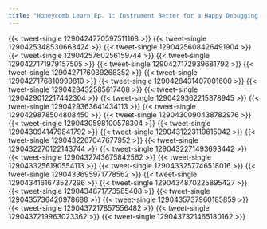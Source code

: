 ```yaml
---
title: "Honeycomb Learn Ep. 1: Instrument Better for a Happy Debugging Team"
---
```

{{< tweet-single 1290424770597511168 >}}
{{< tweet-single 1290425348530663424 >}}
{{< tweet-single 1290425608426491904 >}}
{{< tweet-single 1290425760256159744 >}}
{{< tweet-single 1290427171979157505 >}}
{{< tweet-single 1290427172939681792 >}}
{{< tweet-single 1290427176039268352 >}}
{{< tweet-single 1290427176810999810 >}}
{{< tweet-single 1290428431407001600 >}}
{{< tweet-single 1290428432585617408 >}}
{{< tweet-single 1290429012217442304 >}}
{{< tweet-single 1290429362215378945 >}}
{{< tweet-single 1290429363641434113 >}}
{{< tweet-single 1290429878504808450 >}}
{{< tweet-single 1290430090438782976 >}}
{{< tweet-single 1290430598100578304 >}}
{{< tweet-single 1290430941479841792 >}}
{{< tweet-single 1290431223110615042 >}}
{{< tweet-single 1290432267047677952 >}}
{{< tweet-single 1290432270122143744 >}}
{{< tweet-single 1290432271493693442 >}}
{{< tweet-single 1290432743675842562 >}}
{{< tweet-single 1290433256190554113 >}}
{{< tweet-single 1290433257746518016 >}}
{{< tweet-single 1290433695971778562 >}}
{{< tweet-single 1290434161673527296 >}}
{{< tweet-single 1290434870225895427 >}}
{{< tweet-single 1290434871773585408 >}}
{{< tweet-single 1290435736420978688 >}}
{{< tweet-single 1290435737960185859 >}}
{{< tweet-single 1290437217857556482 >}}
{{< tweet-single 1290437219963023362 >}}
{{< tweet-single 1290437321465180162 >}}
